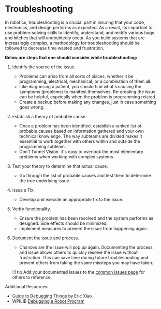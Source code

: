 # Troubleshooting

In robotics, troubleshooting is a crucial part in insuring that your code, electronics, and design performs as expected. As a result, its important to use problem-solving skills to identify, understand, and rectify various bugs and hitches that will undoubtedly occur. As you build systems that are increasingly complex, a methodology for troubleshooting should be followed to decrease time wasted and frustration.


**Below are steps that one should consider while troubleshooting:**

1. Identify the source of the issue.
	- Problems can arise from all sorts of places, whether it be programming, electrical, mechanical, or a combination of them all.
	- Like diagnosing a patient, you should find what's causing the symptoms (problems) to manifest themselves. Re-creating the issue can be helpful, espeically when the problem is programming related.
	- Create a backup before making any changes, just in case something goes wrong.

2. Establish a theory of probable cause.
	- Once a problem has been identified, establish a ranked list of probable causes based on information gathered and your own technical knowledge. The way subteams are divided makes it essential to work together with others within and outside the programming subteam.
	- Don't Tunnel Vision. It's easy to overlook the most elementary problems when working with complex systems.

3. Test your theory to determine that actual cause.
	- Go through the list of probable causes and test them to determine the true underlying issue.

4. Issue a Fix.
	- Develop and execute an appropriate fix to the issue.

5. Verify functionality.
	- Ensure the problem has been resolved and the system performs as designed. Side effects should be minimized.
	- Implement measures to prevent the issue from happening again.

6. Document the issue and process.
	- Chances are the issue will pop up again. Documenting the process and issue allows others to quickly resolve the issue without frustration. This can save time during future troubleshooting and prevent others from taking the same missteps you may have taken.

	!!! tip
		Add your documented issues to the [common issues page](common-issues.md) for others to reference.

Additional Resources:

- [Guide to Debugging Things](https://docs.google.com/document/d/1IcQTWgjMQWTC86tlFYdn92ab8jGxHdzFSHhFfe8KXS4/edit?usp=sharing) by Eric Xiao
- WPILIB [Debugging a Robot Program](https://docs.wpilib.org/en/stable/docs/software/wpilib-overview/debugging-robot-program.html)
